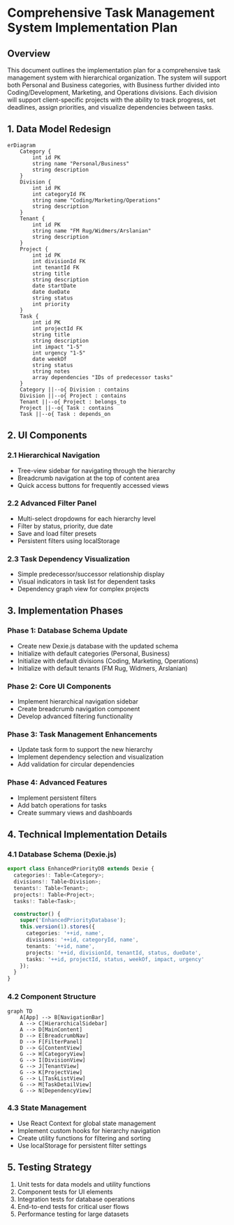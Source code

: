 # Comprehensive Task Management System Implementation Plan

## Overview

This document outlines the implementation plan for a comprehensive task management system with hierarchical organization. The system will support both Personal and Business categories, with Business further divided into Coding/Development, Marketing, and Operations divisions. Each division will support client-specific projects with the ability to track progress, set deadlines, assign priorities, and visualize dependencies between tasks.

## 1. Data Model Redesign

```mermaid
erDiagram
    Category {
        int id PK
        string name "Personal/Business"
        string description
    }
    Division {
        int id PK
        int categoryId FK
        string name "Coding/Marketing/Operations"
        string description
    }
    Tenant {
        int id PK
        string name "FM Rug/Widmers/Arslanian"
        string description
    }
    Project {
        int id PK
        int divisionId FK
        int tenantId FK
        string title
        string description
        date startDate
        date dueDate
        string status
        int priority
    }
    Task {
        int id PK
        int projectId FK
        string title
        string description
        int impact "1-5"
        int urgency "1-5"
        date weekOf
        string status
        string notes
        array dependencies "IDs of predecessor tasks"
    }
    Category ||--o{ Division : contains
    Division ||--o{ Project : contains
    Tenant ||--o{ Project : belongs_to
    Project ||--o{ Task : contains
    Task ||--o{ Task : depends_on
```

## 2. UI Components

### 2.1 Hierarchical Navigation
- Tree-view sidebar for navigating through the hierarchy
- Breadcrumb navigation at the top of content area
- Quick access buttons for frequently accessed views

### 2.2 Advanced Filter Panel
- Multi-select dropdowns for each hierarchy level
- Filter by status, priority, due date
- Save and load filter presets
- Persistent filters using localStorage

### 2.3 Task Dependency Visualization
- Simple predecessor/successor relationship display
- Visual indicators in task list for dependent tasks
- Dependency graph view for complex projects

## 3. Implementation Phases

### Phase 1: Database Schema Update
- Create new Dexie.js database with the updated schema
- Initialize with default categories (Personal, Business)
- Initialize with default divisions (Coding, Marketing, Operations)
- Initialize with default tenants (FM Rug, Widmers, Arslanian)

### Phase 2: Core UI Components
- Implement hierarchical navigation sidebar
- Create breadcrumb navigation component
- Develop advanced filtering functionality

### Phase 3: Task Management Enhancements
- Update task form to support the new hierarchy
- Implement dependency selection and visualization
- Add validation for circular dependencies

### Phase 4: Advanced Features
- Implement persistent filters
- Add batch operations for tasks
- Create summary views and dashboards

## 4. Technical Implementation Details

### 4.1 Database Schema (Dexie.js)

```typescript
export class EnhancedPriorityDB extends Dexie {
  categories!: Table<Category>;
  divisions!: Table<Division>;
  tenants!: Table<Tenant>;
  projects!: Table<Project>;
  tasks!: Table<Task>;

  constructor() {
    super('EnhancedPriorityDatabase');
    this.version(1).stores({
      categories: '++id, name',
      divisions: '++id, categoryId, name',
      tenants: '++id, name',
      projects: '++id, divisionId, tenantId, status, dueDate',
      tasks: '++id, projectId, status, weekOf, impact, urgency'
    });
  }
}
```

### 4.2 Component Structure

```mermaid
graph TD
    A[App] --> B[NavigationBar]
    A --> C[HierarchicalSidebar]
    A --> D[MainContent]
    D --> E[BreadcrumbNav]
    D --> F[FilterPanel]
    D --> G[ContentView]
    G --> H[CategoryView]
    G --> I[DivisionView]
    G --> J[TenantView]
    G --> K[ProjectView]
    G --> L[TaskListView]
    G --> M[TaskDetailView]
    G --> N[DependencyView]
```

### 4.3 State Management

- Use React Context for global state management
- Implement custom hooks for hierarchy navigation
- Create utility functions for filtering and sorting
- Use localStorage for persistent filter settings

## 5. Testing Strategy

1. Unit tests for data models and utility functions
2. Component tests for UI elements
3. Integration tests for database operations
4. End-to-end tests for critical user flows
5. Performance testing for large datasets